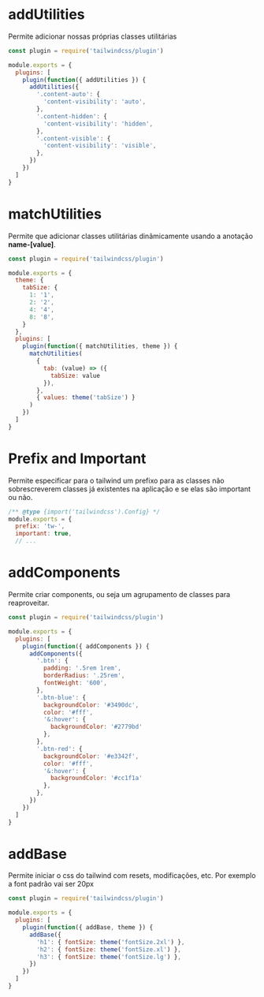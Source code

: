 # addUtilities

Permite adicionar nossas próprias classes utilitárias

```js
const plugin = require('tailwindcss/plugin')

module.exports = {
  plugins: [
    plugin(function({ addUtilities }) {
      addUtilities({
        '.content-auto': {
          'content-visibility': 'auto',
        },
        '.content-hidden': {
          'content-visibility': 'hidden',
        },
        '.content-visible': {
          'content-visibility': 'visible',
        },
      })
    })
  ]
}
```

# matchUtilities 

Permite que adicionar classes utilitárias dinâmicamente usando a anotação **name-[value]**.


```js
const plugin = require('tailwindcss/plugin')

module.exports = {
  theme: {
    tabSize: {
      1: '1',
      2: '2',
      4: '4',
      8: '8',
    }
  },
  plugins: [
    plugin(function({ matchUtilities, theme }) {
      matchUtilities(
        {
          tab: (value) => ({
            tabSize: value
          }),
        },
        { values: theme('tabSize') }
      )
    })
  ]
}

```

# Prefix and Important

Permite especificar para o tailwind um prefixo para as classes não sobrescreverem classes já existentes na aplicação e se elas são important ou não.

```js
/** @type {import('tailwindcss').Config} */
module.exports = {
  prefix: 'tw-',
  important: true,
  // ...

```

# addComponents

Permite criar components, ou seja um agrupamento de classes para reaproveitar.

```js
const plugin = require('tailwindcss/plugin')

module.exports = {
  plugins: [
    plugin(function({ addComponents }) {
      addComponents({
        '.btn': {
          padding: '.5rem 1rem',
          borderRadius: '.25rem',
          fontWeight: '600',
        },
        '.btn-blue': {
          backgroundColor: '#3490dc',
          color: '#fff',
          '&:hover': {
            backgroundColor: '#2779bd'
          },
        },
        '.btn-red': {
          backgroundColor: '#e3342f',
          color: '#fff',
          '&:hover': {
            backgroundColor: '#cc1f1a'
          },
        },
      })
    })
  ]
}
```

# addBase

Permite iniciar o css do tailwind com resets, modificações, etc. Por exemplo a font padrão vai ser 20px

```js
const plugin = require('tailwindcss/plugin')

module.exports = {
  plugins: [
    plugin(function({ addBase, theme }) {
      addBase({
        'h1': { fontSize: theme('fontSize.2xl') },
        'h2': { fontSize: theme('fontSize.xl') },
        'h3': { fontSize: theme('fontSize.lg') },
      })
    })
  ]
}
```